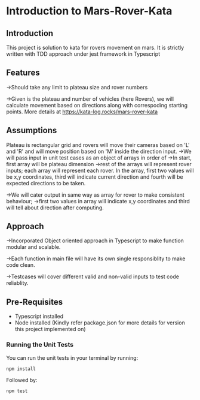 # Introduction to Mars-Rover-Kata

## Introduction

This project is solution to kata for rovers movement on mars.
It is strictly written with TDD approach under jest framework in Typescript

## Features

->Should take any limit to plateau size and rover numbers

->Given is the plateau and number of vehicles (here Rovers), we will calculate movement based on directions along with correspoding starting points.
  More details at https://kata-log.rocks/mars-rover-kata

## Assumptions

Plateau is rectangular grid and rovers will move their cameras based on 'L' and 'R' and will move position based on 'M' inside the direction input.
   ->We will pass input in unit test cases as an object of arrays in order of 
      ->In start, first array will be plateau dimension
      ->rest of the arrays will represent rover inputs; each array will represent each rover.
        In the array, first two values will be x,y coordinates, third will indicate current direction and fourth will be expected directions to be taken.

   ->We will cater output in same way as array for rover to make consistent behaviour; 
      ->first two values in array will indicate x,y coordinates and third will tell about direction after computing.

## Approach

->Incorporated Object oriented approach in Typescript to make function modular and scalable.

->Each function in main file will have its own single responsiblity to make code clean.

->Testcases will cover different valid and non-valid inputs to test code reliablity.      


## Pre-Requisites

- Typescript installed
- Node installed 
(Kindly refer package.json for more details for version this project implemented on)


### Running the Unit Tests

You can run the unit tests in your terminal by running:

`npm install` 
 
 Followed by: 
 
 `npm test`

